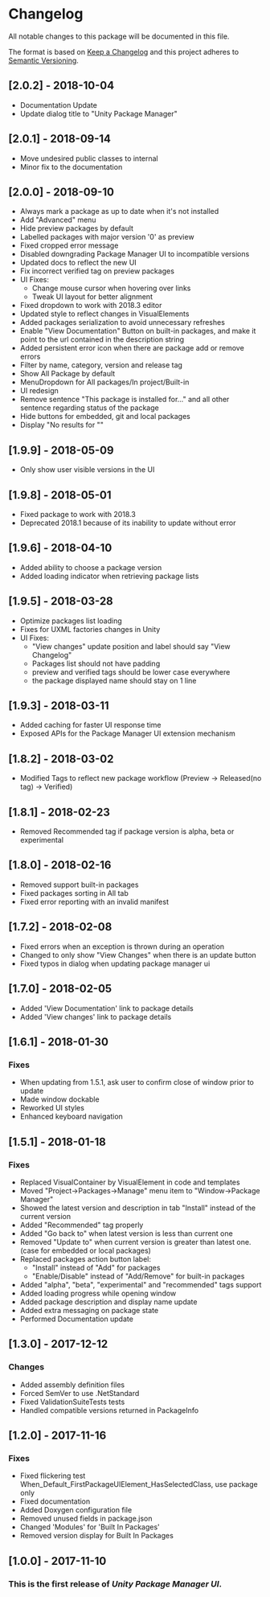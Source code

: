 # Changelog
All notable changes to this package will be documented in this file.

The format is based on [Keep a Changelog](http://keepachangelog.com/en/1.0.0/)
and this project adheres to [Semantic Versioning](http://semver.org/spec/v2.0.0.html).

## [2.0.2] - 2018-10-04
- Documentation Update
- Update dialog title to "Unity Package Manager"

## [2.0.1] - 2018-09-14
- Move undesired public classes to internal
- Minor fix to the documentation

## [2.0.0] - 2018-09-10
- Always mark a package as up to date when it's not installed
- Add "Advanced" menu
- Hide preview packages by default
- Labelled packages with major version '0' as preview
- Fixed cropped error message
- Disabled downgrading Package Manager UI to incompatible versions
- Updated docs to reflect the new UI
- Fix incorrect verified tag on preview packages
- UI Fixes:
	- Change mouse cursor when hovering over links
	- Tweak UI layout for better alignment
- Fixed dropdown to work with 2018.3 editor
- Updated style to reflect changes in VisualElements
- Added packages serialization to avoid unnecessary refreshes
- Enable "View Documentation" Button on built-in packages, and make it point to the url contained in the description string
- Added persistent error icon when there are package add or remove errors
- Filter by name, category, version and release tag
- Show All Package by default
- MenuDropdown for All packages/In project/Built-in
- UI redesign
- Remove sentence "This package is installed for..." and all other sentence regarding status of the package
- Hide buttons for embedded, git and local packages
- Display "No results for ""

## [1.9.9] - 2018-05-09
- Only show user visible versions in the UI

## [1.9.8] - 2018-05-01
- Fixed package to work with 2018.3
- Deprecated 2018.1 because of its inability to update without error

## [1.9.6] - 2018-04-10
- Added ability to choose a package version
- Added loading indicator when retrieving package lists

## [1.9.5] - 2018-03-28
- Optimize packages list loading
- Fixes for UXML factories changes in Unity
- UI Fixes:
	- "View changes" update position and label should say "View Changelog"
	- Packages list should not have padding
	- preview and verified tags should be lower case everywhere
	- the package displayed name should stay on 1 line

## [1.9.3] - 2018-03-11
- Added caching for faster UI response time
- Exposed APIs for the Package Manager UI extension mechanism

## [1.8.2] - 2018-03-02
- Modified Tags to reflect new package workflow (Preview -> Released(no tag) -> Verified)

## [1.8.1] - 2018-02-23
- Removed Recommended tag if package version is alpha, beta or experimental

## [1.8.0] - 2018-02-16
- Removed support built-in packages
- Fixed packages sorting in All tab
- Fixed error reporting with an invalid manifest

## [1.7.2] - 2018-02-08
- Fixed errors when an exception is thrown during an operation
- Changed to only show "View Changes" when there is an update button
- Fixed typos in dialog when updating package manager ui

## [1.7.0] - 2018-02-05
- Added 'View Documentation' link to package details
- Added 'View changes' link to package details

## [1.6.1] - 2018-01-30
### Fixes
- When updating from 1.5.1, ask user to confirm close of window prior to update
- Made window dockable
- Reworked UI styles
- Enhanced keyboard navigation

## [1.5.1] - 2018-01-18
### Fixes
- Replaced VisualContainer by VisualElement in code and templates
- Moved "Project->Packages->Manage" menu item to "Window->Package Manager"
- Showed the latest version and description in tab "Install" instead of the current version
- Added "Recommended" tag properly
- Added "Go back to" when latest version is less than current one
- Removed "Update to" when current version is greater than latest one. (case for embedded or local packages)
- Replaced packages action button label:
	- "Install" instead of "Add" for packages
	- "Enable/Disable" instead of "Add/Remove" for built-in packages
- Added "alpha", "beta", "experimental" and "recommended" tags support
- Added loading progress while opening window
- Added package description and display name update
- Added extra messaging on package state
- Performed Documentation update

## [1.3.0] - 2017-12-12
### Changes
- Added assembly definition files
- Forced SemVer to use .NetStandard
- Fixed ValidationSuiteTests tests
- Handled compatible versions returned in PackageInfo

## [1.2.0] - 2017-11-16
### Fixes
- Fixed flickering test When_Default_FirstPackageUIElement_HasSelectedClass, use package only
- Fixed documentation
- Added Doxygen configuration file
- Removed unused fields in package.json
- Changed 'Modules' for 'Built In Packages'
- Removed version display for Built In Packages

## [1.0.0] - 2017-11-10
### This is the first release of *Unity Package Manager UI*.
